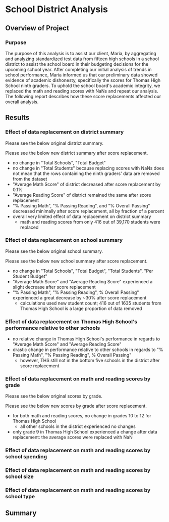# School District Analysis 

## Overview of Project

### Purpose
The purpose of this analysis is to assist our client, Maria, by aggregating and analyzing standardized test data from fifteen high schools in a school district to assist the school board in their budgeting decisions for the upcoming school year. After completing our initial analysis of trends in school performance, Maria informed us that our preliminary data showed evidence of academic dishonesty, specifically the scores for Thomas High School ninth graders. To uphold the school board's academic integrity, we replaced the math and reading scores with NaNs and repeat our analysis. The following report describes how these score replacements affected our overall analysis. 

## Results

### Effect of data replacement on district summary
Please see the below original district summary.

Please see the below new district summary after score replacement. 

* no change in "Total Schools", "Total Budget" 
* no change in "Total Students" because replacing scores with NaNs does not mean that the rows containing the ninth graders' data are removed from the dataset 
* "Average Math Score" of district decreased after score replacement by 0.1%
* "Average Reading Score" of district remained the same after score replacement
* "% Passing Math", "% Passing Reading", and "% Overall Passing" decreased minimally after score replacement, all by fraction of a percent 
* overall very limited effect of data replacement on district summary
  * math and reading scores from only 416 out of 39,170 students were replaced

### Effect of data replacement on school summary
Please see the below original school summary.

Please see the below new school summary after score replacement.

* no change in "Total Schools", "Total Budget", "Total Students", "Per Student Budget"
* "Average Math Score" and "Average Reading Score" experienced a slight decrease after score replacement
* "% Passing Math", "% Passing Reading", % Overall Passing" experienced a great decrease by ~30% after score replacement
  * calculations used new student count; 416 out of 1635 students from Thomas High School is a large proportion of data removed 

### Effect of data replacement on Thomas High School's performance relative to other schools

* no relative change in Thomas High School's performance in regards to "Average Math Score" and "Average Reading Score"
* drastic change in performance relative to other schools in regards to "% Passing Math", "% Passing Reading", % Overall Passing"
  * however, THS still not in the bottom five schools in the district after score replacement 

### Effect of data replacement on math and reading scores by grade
Please see the below original scores by grade.

Please see the below new scores by grade after score replacement.

* for both math and reading scores, no change in grades 10 to 12 for Thomas High School
  * all other schools in the district experienced no changes
* only grade 9 in Thomas High School experienced a change after data replacement: the average scores were replaced with NaN 

### Effect of data replacement on math and reading scores by school spending

### Effect of data replacement on math and reading scores by school size

### Effect of data replacement on math and reading scores by school type

## Summary
